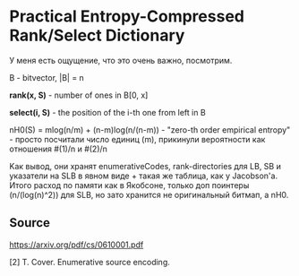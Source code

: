 # Practical Entropy-Compressed Rank/Select Dictionary

У меня есть ощущение, что это очень важно, посмотрим.

B - bitvector, |B| = n

__rank(x, S)__ - number of ones in B[0, x]

__select(i, S)__ - the position of the i-th one from left in B

nH0(S) = mlog(n/m) + (n-m)log(n/(n-m)) - "zero-th order empirical entropy" - просто посчитали число единиц (m), прикинули вероятности как отношения #(1)/n и #(2)/n 

Kак вывод, они хранят enumerativeCodes, rank-directories для LB, SB и указатели на SLB в явном виде + такая же таблица, как у Jacobson'а. Итого расход по памяти как в Якобсоне, только доп поинтеры (n/(log(n)^2)) для SLB, но зато хранится не оригинальный битмап, а nH0.

## Source

https://arxiv.org/pdf/cs/0610001.pdf

[2] T. Cover. Enumerative source encoding.
